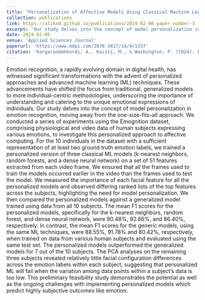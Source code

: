 ```yaml
---
title: "Personalization of Affective Models Using Classical Machine Learning: A Feasibility Study"
collection: publications
link: https://aliknd.github.io/publications/2024-02-06-paper-number-3
excerpt: 'Our study delves into the concept of model personalization in emotion recognition, moving away from the one-size-fits-all approach. We conducted a series of experiments using the Emognition dataset, comprising physiological and video data of human subjects expressing various emotions, to investigate this personalized approach to affective computing.'
date: 2024-02-06
venue: 'Applied Sciences Journal'
paperurl: 'https://www.mdpi.com/2076-3417/14/4/1337'
citation: 'Kargarandehkordi, A., Kaisti, M., & Washington, P. (2024). Personalization of Affective Models Using Classical Machine Learning: A Feasibility Study. Applied Sciences, 14(4), 1337.'
---
```


Emotion recognition, a rapidly evolving domain in digital health, has witnessed significant transformations with the advent of personalized approaches and advanced machine learning (ML) techniques. These advancements have shifted the focus from traditional, generalized models to more individual-centric methodologies, underscoring the importance of understanding and catering to the unique emotional expressions of individuals. Our study delves into the concept of model personalization in emotion recognition, moving away from the one-size-fits-all approach. We conducted a series of experiments using the Emognition dataset, comprising physiological and video data of human subjects expressing various emotions, to investigate this personalized approach to affective computing. For the 10 individuals in the dataset with a sufficient representation of at least two ground truth emotion labels, we trained a personalized version of three classical ML models (k-nearest neighbors, random forests, and a dense neural network) on a set of 51 features extracted from each video frame. We ensured that all the frames used to train the models occurred earlier in the video than the frames used to test the model. We measured the importance of each facial feature for all the personalized models and observed differing ranked lists of the top features across the subjects, highlighting the need for model personalization. We then compared the personalized models against a generalized model trained using data from all 10 subjects. The mean F1 scores for the personalized models, specifically for the k-nearest neighbors, random forest, and dense neural network, were 90.48%, 92.66%, and 86.40%, respectively. In contrast, the mean F1 scores for the generic models, using the same ML techniques, were 88.55%, 91.78% and 80.42%, respectively, when trained on data from various human subjects and evaluated using the same test set. The personalized models outperformed the generalized models for 7 out of the 10 subjects. The PCA analyses on the remaining three subjects revealed relatively little facial configuration differences across the emotion labels within each subject, suggesting that personalized ML will fail when the variation among data points within a subject’s data is too low. This preliminary feasibility study demonstrates the potential as well as the ongoing challenges with implementing personalized models which predict highly subjective outcomes like emotion.
